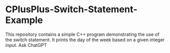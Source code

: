 # CPlusPlus-Switch-Statement-Example
This repository contains a simple C++ program demonstrating the use of the switch statement. It prints the day of the week based on a given integer input.          Ask ChatGPT
